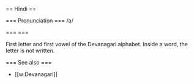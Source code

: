 == Hindi ==

=== Pronunciation ===
/a/

=== ===

First letter and first vowel of the Devanagari alphabet.
Inside a word, the letter is not written.

=== See also ===

* [[w:Devanagari]]